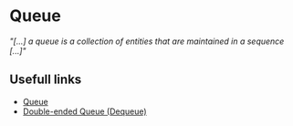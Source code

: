 # Queue
_"[...] a queue is a collection of entities that are maintained in a sequence [...]"_

## Usefull links
- [Queue](https://en.wikipedia.org/wiki/queue_(abstract_data_type))
- [Double-ended Queue (Dequeue)](https://en.wikipedia.org/wiki/Double-ended_queue)
